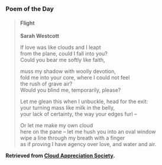 ### Poem of the Day

> #### Flight
> **Sarah Westcott**
> 
> If love was like clouds and I leapt  
> from the plane, could I fall into you?  
> Could you bear me softly like faith,
> 
> muss my shadow with woolly devotion,  
> fold me into your core, where I could not feel  
> the rush of grave air?  
> Would you blind me, temporarily, please?
> 
> Let me glean this when I unbuckle, head for the exit:  
> your turning mass like milk in the belly,  
> your lack of certainty, the way your edges furl –
> 
> Or let me make my own cloud  
> here on the pane – let me hush you into an oval window  
> wipe a line through my breath with a finger  
> as if proving I have agency over love, and water and air.

**Retrieved from [Cloud Appreciation Society](https://cloudappreciationsociety.org/flight-by-sarah-westcott/).**
